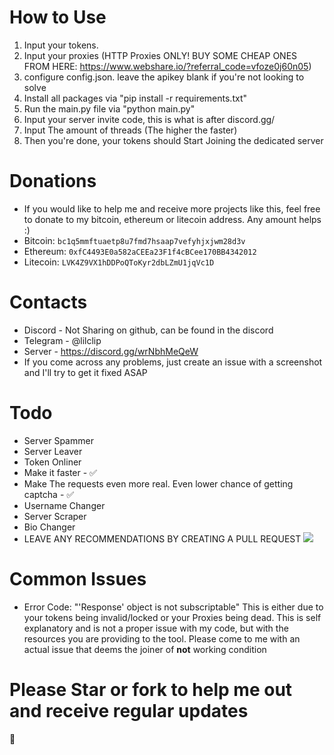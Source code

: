 # How to Use
1. Input your tokens.
2. Input your proxies (HTTP Proxies ONLY! BUY SOME CHEAP ONES FROM HERE: https://www.webshare.io/?referral_code=vfoze0j60n05)
3. configure config.json. leave the apikey blank if you're not looking to solve
4. Install all packages via "pip install -r requirements.txt"
5. Run the main.py file via "python main.py"
6. Input your server invite code, this is what is after discord.gg/
7. Input The amount of threads (The higher the faster)
8. Then you're done, your tokens should Start Joining the dedicated server
# Donations
* If you would like to help me and receive more projects like this, feel free to donate to my bitcoin, ethereum or litecoin address. Any amount helps :)
* Bitcoin: `bc1q5mmftuaetp8u7fmd7hsaap7vefyhjxjwm28d3v`
* Ethereum: `0xfC4493E0a582aCEEa23F1f4cBCee170BB4342012`
* Litecoin: `LVK4Z9VX1hDDPoQToKyr2dbLZmU1jqVc1D`
# Contacts
* Discord - Not Sharing on github, can be found in the discord
* Telegram - @lilclip
* Server - https://discord.gg/wrNbhMeQeW
* If you come across any problems, just create an issue with a screenshot and I'll try to get it fixed ASAP
# Todo
* Server Spammer
* Server Leaver
* Token Onliner
* Make it faster - ✅
* Make The requests even more real. Even lower chance of getting captcha - ✅
* Username Changer
* Server Scraper
* Bio Changer
* LEAVE ANY RECOMMENDATIONS BY CREATING A PULL REQUEST
![](./Picture/clipsjoiner.png)
# Common Issues
*  Error Code: "'Response' object is not subscriptable" This is either due to your tokens being invalid/locked or your Proxies being dead. This is self explanatory and is not a proper issue with my code, but with the resources you are providing to the tool. Please come to me with an actual issue that deems the joiner of **not** working condition

# Please Star or fork to help me out and receive regular updates
🌹
